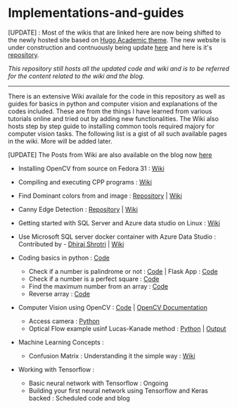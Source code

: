 # Implementations-and-guides

[UPDATE] :
Most of the wikis that are linked here are now being shifted to the newly hosted site based on [Hugo Academic theme](https://sourcethemes.com/academic/docs/). The new website is under construction and contnuously being update [here](https://ashwin-phadke.github.io) and here is it's [repository](https://github.com/ashwin-phadke/ashwin-phadke.github.io). 

*This repository still hosts all the updated code and wiki and is to be referred for the content related to the wiki and the blog.*

______________________________________________________________________________________________________________________


There is an extensive Wiki availale for the code in this repository as well as guides for basics in python and computer vision and explanations of the codes included. These are from the things I have learned from various tutorials online and tried out by adding new functionalities.
The Wiki also hosts step by step guide to installing common tools required majory for computer vision tasks. The following list is a gist of all such available pages in the wiki.
More will be added later.

[UPDATE] The Posts from Wiki are also available on the blog now [here](https://ashwin-phadke.github.io)


* Installing OpenCV from source on Fedora 31 : [Wiki](https://github.com/ashwin-phadke/implementations-and-guides/wiki#installing-opencv-from-source-on-fedora-31)

* Compiling and executing CPP programs : [Wiki](https://github.com/ashwin-phadke/implementations-and-guides/wiki/Compiling-and-executing-CPP---programs#compiling-and-executing-c-programs)

* Find Dominant colors from and image :  [Repository](https://github.com/ashwin-phadke/implementations-and-guides/tree/master/find_dominant_color) | [Wiki](https://github.com/ashwin-phadke/implementations-and-guides/wiki/Finding-dominant-color-in-an-image(CPP-and-Python)-with-Flask#finding-dominant-color-in-an-image)

* Canny Edge Detection : [Repository](https://github.com/ashwin-phadke/implementations-and-guides/tree/master/canny_edge_detection) | [Wiki](https://github.com/ashwin-phadke/implementations-and-guides/wiki/Canny-Edge-detection)

* Getting started with SQL Server and Azure data studio on Linux : [Wiki](https://github.com/ashwin-phadke/implementations-and-guides/wiki/Getting-started-with-SQL-server-on-Linux-(using-Azure-data-studio))

* Use Microsoft SQL server docker container with Azure Data Studio : Contributed by - [Dhiraj Shrotri](https://github.com/dhirajshrotri) | [Wiki](https://github.com/ashwin-phadke/implementations-and-guides/wiki/Use-Microsoft-SQL-server-docker-container-with-Azure-Data-Studio)

* Coding basics in python : [Code](https://github.com/ashwin-phadke/implementations-and-guides/tree/master/programming_basics_in_python)
  * Check if a number is palindrome or not : [Code](https://github.com/ashwin-phadke/implementations-and-guides/blob/master/programming_basics_in_python/palindrome_check.py) | Flask App : [Code](https://github.com/ashwin-phadke/implementations-and-guides/tree/master/programming_basics_in_python/paliindrome_checker)
  * Check if a number is a perfect square : [Code](https://github.com/ashwin-phadke/implementations-and-guides/blob/master/programming_basics_in_python/perfect_Square.py)
  * Find the maximum number from an array : [Code](https://github.com/ashwin-phadke/implementations-and-guides/blob/master/programming_basics_in_python/max_element_of_array.py)
   * Reverse array : [Code](https://github.com/ashwin-phadke/implementations-and-guides/blob/a269fc5824fc87ca521c78bac872364a459e0d9f/programming_basics_in_python/reverse_array.py)

* Computer Vision using OpenCV : [Code](https://github.com/ashwin-phadke/implementations-and-guides/tree/master/computer_vision_using_opencv) | [OpenCV Documentation](https://docs.opencv.org/)
  * Access camera : [Python](https://github.com/ashwin-phadke/implementations-and-guides/blob/master/computer_vision_using_opencv/access_camera.py)
  * Optical Flow example usinf Lucas-Kanade method : [Python](https://github.com/ashwin-phadke/implementations-and-guides/blob/master/computer_vision_using_opencv/optical_flow.py) | [Output](https://github.com/ashwin-phadke/implementations-and-guides/blob/master/computer_vision_using_opencv/output.gif)

* Machine Learning Concepts : 
  * Confusion Matrix : Understanding it the simple way : [Wiki](https://github.com/ashwin-phadke/implementations-and-guides/wiki/%5BML%5D-Confusion-Matrix-:-Understanding-it-the-simple-way)

* Working with Tensorflow :
  * Basic neural network with Tensorflow : Ongoing
  * Building your first neural network using Tensorflow and Keras backed : Scheduled code and blog